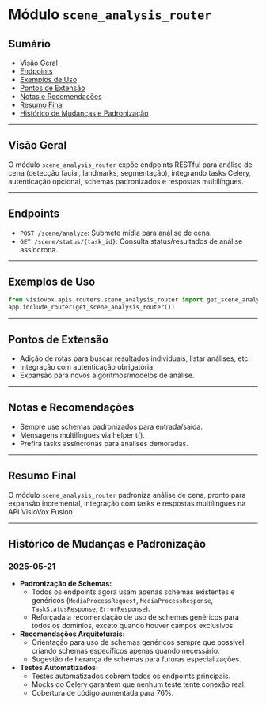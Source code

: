 # Módulo `scene_analysis_router`

## Sumário
- [Visão Geral](#visão-geral)
- [Endpoints](#endpoints)
- [Exemplos de Uso](#exemplos-de-uso)
- [Pontos de Extensão](#pontos-de-extensão)
- [Notas e Recomendações](#notas-e-recomendações)
- [Resumo Final](#resumo-final)
- [Histórico de Mudanças e Padronização](#histórico-de-mudanças-e-padronização)

---

## Visão Geral
O módulo `scene_analysis_router` expõe endpoints RESTful para análise de cena (detecção facial, landmarks, segmentação), integrando tasks Celery, autenticação opcional, schemas padronizados e respostas multilíngues.

---

## Endpoints
- `POST /scene/analyze`: Submete mídia para análise de cena.
- `GET /scene/status/{task_id}`: Consulta status/resultados de análise assíncrona.

---

## Exemplos de Uso
```python
from visiovox.apis.routers.scene_analysis_router import get_scene_analysis_router
app.include_router(get_scene_analysis_router())
```

---

## Pontos de Extensão
- Adição de rotas para buscar resultados individuais, listar análises, etc.
- Integração com autenticação obrigatória.
- Expansão para novos algoritmos/modelos de análise.

---

## Notas e Recomendações
- Sempre use schemas padronizados para entrada/saída.
- Mensagens multilíngues via helper t().
- Prefira tasks assíncronas para análises demoradas.

---

## Resumo Final
O módulo `scene_analysis_router` padroniza análise de cena, pronto para expansão incremental, integração com tasks e respostas multilíngues na API VisioVox Fusion. 

---

## Histórico de Mudanças e Padronização

### 2025-05-21
- **Padronização de Schemas:**
  - Todos os endpoints agora usam apenas schemas existentes e genéricos (`MediaProcessRequest`, `MediaProcessResponse`, `TaskStatusResponse`, `ErrorResponse`).
  - Reforçada a recomendação de uso de schemas genéricos para todos os domínios, exceto quando houver campos exclusivos.
- **Recomendações Arquiteturais:**
  - Orientação para uso de schemas genéricos sempre que possível, criando schemas específicos apenas quando necessário.
  - Sugestão de herança de schemas para futuras especializações.
- **Testes Automatizados:**
  - Testes automatizados cobrem todos os endpoints principais.
  - Mocks do Celery garantem que nenhum teste tente conexão real.
  - Cobertura de código aumentada para 76%. 